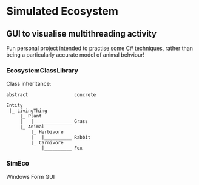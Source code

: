# Simulated Ecosystem
## GUI to visualise multithreading activity

Fun personal project intended to practise some C# techniques, rather than being a particularly accurate model of animal behviour!

### EcosystemClassLibrary

Class inheritance:

    abstract                 concrete

    Entity
     |_ LivingThing
         |_ Plant
         |   |______________ Grass
         |_ Animal
             |_ Herbivore
             |   |__________ Rabbit
             |_ Carnivore
                 |__________ Fox

### SimEco

Windows Form GUI
